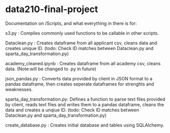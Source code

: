 # data210-final-project

Documentation on /Scripts, and what everything in there is for:

s3.py : Complies commonly used functions to be callable in other scripts.

Dataclean.py : Creates dataframe from all applicant csv, cleans data and creates unique ID. (todo: Check ID matches between Dataclean.py and sparta_day_transformation.py)

academy_cleaned.ipynb : Creates dataframe from all academy csv, cleans data. (Note:will be changed to .py in future)

json_pandas.py : Converts data provided by client in JSON format to a pandas dataframe, then creates seperate dataframes for strenghts and weaknesses.

sparta_day_transformation.py: Defines a function to parse text files provided by client, reads text files and writes them to a pandas dataframe, cleans the data and creates a unqiue ID. (todo: Check ID matches between Dataclean.py and sparta_day_transformation.py)

create_database.py : Creates initial database and tables using SQLAlchemy.
